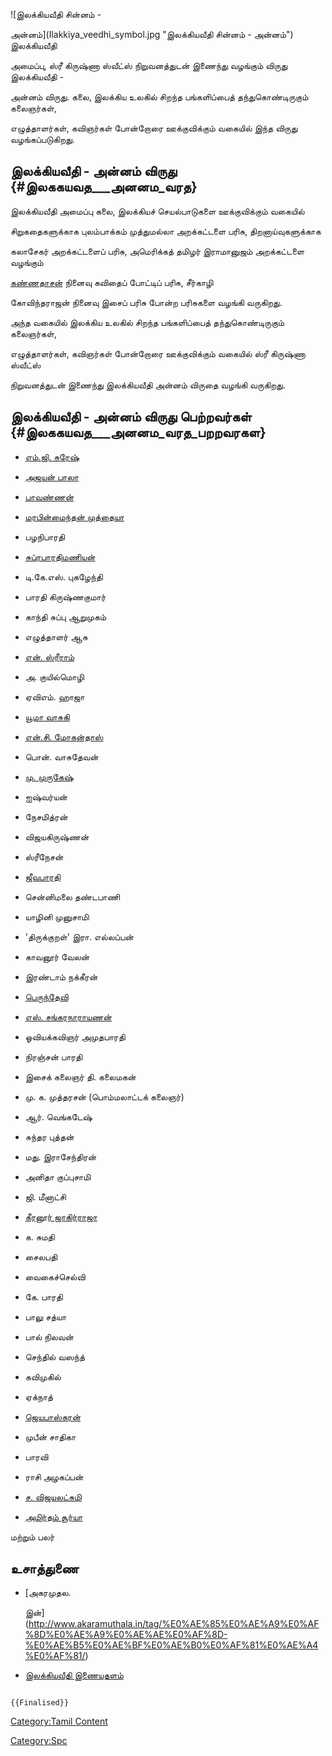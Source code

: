 ![இலக்கியவீதி சின்னம் -
அன்னம்](Ilakkiya_veedhi_symbol.jpg "இலக்கியவீதி சின்னம் - அன்னம்") இலக்கியவீதி
அமைப்பு, ஸ்ரீ கிருஷ்ணா ஸ்வீட்ஸ் நிறுவனத்துடன் இணைந்து வழங்கும் விருது இலக்கியவீதி -
அன்னம் விருது. கலை, இலக்கிய உலகில் சிறந்த பங்களிப்பைத் தந்துகொண்டிருகும் கலைஞர்கள்,
எழுத்தாளர்கள், கவிஞர்கள் போன்றோரை ஊக்குவிக்கும் வகையில் இந்த விருது வழங்கப்படுகிறது.

## இலக்கியவீதி - அன்னம் விருது {#இலககயவத___அனனம_வரத}

இலக்கியவீதி அமைப்பு கலை, இலக்கியச் செயல்பாடுகளை ஊக்குவிக்கும் வகையில்
சிறுகதைகளுக்காக புலம்பாக்கம் முத்துமல்லா அறக்கட்டளை பரிசு, திறனாய்வுகளுக்காக
கலாசேகர் அறக்கட்டளைப் பரிசு, அமெரிக்கத் தமிழர் இராமானுஜம் அறக்கட்டளை வழங்கும்
[கண்ணதாசன்](கண்ணதாசன் "wikilink") நினைவு கவிதைப் போட்டிப் பரிசு, சீர்காழி
கோவிந்தராஜன் நினைவு இசைப் பரிசு போன்ற பரிசுகளை வழங்கி வருகிறது.

அந்த வகையில் இலக்கிய உலகில் சிறந்த பங்களிப்பைத் தந்துகொண்டிருகும் கலைஞர்கள்,
எழுத்தாளர்கள், கவிஞர்கள் போன்றோரை ஊக்குவிக்கும் வகையில் ஸ்ரீ கிருஷ்ணா ஸ்வீட்ஸ்
நிறுவனத்துடன் இணைந்து இலக்கியவீதி அன்னம் விருதை வழங்கி வருகிறது.

## இலக்கியவீதி - அன்னம் விருது பெற்றவர்கள் {#இலககயவத___அனனம_வரத_பறறவரகள}

-   [எம்.ஜி. சுரேஷ்](எம்.ஜி._சுரேஷ் "wikilink")
-   [அஜயன் பாலா](அஜயன்_பாலா "wikilink")
-   [பாவண்ணன்](பாவண்ணன் "wikilink")
-   [மரபின்மைந்தன் முத்தையா](மரபின்மைந்தன்_முத்தையா "wikilink")
-   பழநிபாரதி
-   [சுப்ரபாரதிமணியன்](சுப்ரபாரதிமணியன் "wikilink")
-   டி.கே.எஸ். புகழேந்தி
-   பாரதி கிருஷ்ணகுமார்
-   காந்தி சுப்பு ஆறுமுகம்
-   எழுத்தாளர் ஆசு
-   [என். ஸ்ரீராம்](என்.ஸ்ரீராம் "wikilink")
-   அ. குயில்மொழி
-   ஏவிஎம். ஹாஜா
-   [யூமா வாசுகி](யூமா_வாசுகி "wikilink")
-   [என்.சி. மோகன்தாஸ்](என்.சி._மோகன்தாஸ் "wikilink")
-   பொன். வாசுதேவன்
-   [மு. முருகேஷ்](மு._முருகேஷ் "wikilink")
-   ஐஷ்வர்யன்
-   நேசமித்ரன்
-   விஜயகிருஷ்ணன்
-   ஸ்ரீநேசன்
-   [ஜீவபாரதி](கே._ஜீவபாரதி "wikilink")
-   சென்னிமலை தண்டபாணி
-   யாழினி முனுசாமி
-   'திருக்குறள்' இரா. எல்லப்பன்
-   காவனூர் வேலன்
-   இரண்டாம் நக்கீரன்
-   [பெருந்தேவி](பெருந்தேவி "wikilink")
-   [எஸ். சங்கரநாராயணன்](எஸ்._சங்கரநாராயணன் "wikilink")
-   ஓவியக்கவிஞர் அமுதபாரதி
-   நிரஞ்சன் பாரதி
-   இசைக் கலைஞர் தி. கலைமகன்
-   மு. க. முத்தரசன் (பொம்மலாட்டக் கலைஞர்)
-   ஆர். வெங்கடேஷ்
-   சுந்தர புத்தன்
-   மது. இராசேந்திரன்
-   அனிதா குப்புசாமி
-   ஜி. மீனாட்சி
-   [கீரனூர் ஜாகிர்ராஜா](கீரனூர்_ஜாகிர்ராஜா "wikilink")
-   க. சுமதி
-   சைலபதி
-   வைகைச்செல்வி
-   கே. பாரதி
-   பாலு சத்யா
-   பால் நிலவன்
-   செந்தில் வஸந்த்
-   கவிமுகில்
-   ஏக்நாத்
-   [ஜெயபாஸ்கரன்](ந._ஜயபாஸ்கரன் "wikilink")
-   முபீன் சாதிகா
-   பாரவி
-   ராசி அழகப்பன்
-   [ச. விஜயலட்சுமி](ச._விஜயலட்சுமி "wikilink")
-   [அமிர்தம் சூர்யா](அமிர்தம்_சூர்யா "wikilink")

மற்றும் பலர்

## உசாத்துணை

-   [அகரமுதல.
    இன்](http://www.akaramuthala.in/tag/%E0%AE%85%E0%AE%A9%E0%AF%8D%E0%AE%A9%E0%AE%AE%E0%AF%8D-%E0%AE%B5%E0%AE%BF%E0%AE%B0%E0%AF%81%E0%AE%A4%E0%AF%81/)
-   [இலக்கியவீதி இணையதளம்](https://ilakkiyaveedhi.blogspot.com/)

```{=mediawiki}
{{Finalised}}
```
[Category:Tamil Content](Category:Tamil_Content "wikilink")
[Category:Spc](Category:Spc "wikilink")
